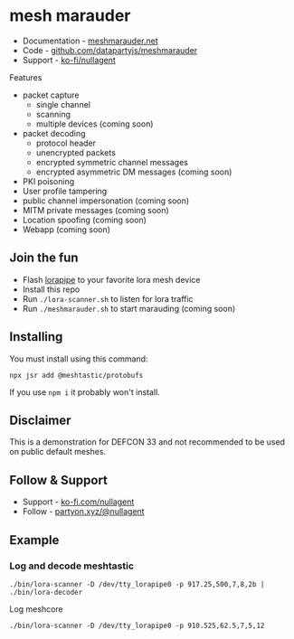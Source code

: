 # mesh marauder

 * Documentation - [meshmarauder.net](https://meshmarauder.net)
 * Code - [github.com/datapartyjs/meshmarauder](https://github.com/datapartyjs/meshmarauder)
 * Support - [ko-fi/nullagent](https://ko-fi.com/nullagent)

Features

 - packet capture
   * single channel
   * scanning
   * multiple devices (coming soon)
 - packet decoding
   * protocol header
   * unencrypted packets
   * encrypted symmetric channel messages
   * encrypted asymmetric DM messages (coming soon)
 - PKI poisoning
 - User profile tampering
 - public channel impersonation (coming soon)
 - MITM private messages (coming soon)
 - Location spoofing (coming soon)
 - Webapp (coming soon)

## Join the fun

 * Flash [lorapipe](https://github.com/datapartyjs/lorapipe/) to your favorite lora mesh device
 * Install this repo
 * Run `./lora-scanner.sh` to listen for lora traffic
 * Run `./meshmarauder.sh` to start marauding (coming soon)

## Installing

You must install using this command:

`npx jsr add @meshtastic/protobufs`

If you use `npm i` it probably won't install.

## Disclaimer

This is a demonstration for DEFCON 33 and not recommended to be used on public default meshes.

## Follow & Support

 * Support - [ko-fi.com/nullagent](https://ko-fi.com/nullagent)
 * Follow - [partyon.xyz/@nullagent](https://partyon.xyz/@nullagent)

## Example


### Log and decode meshtastic
 
 `./bin/lora-scanner -D /dev/tty_lorapipe0 -p 917.25,500,7,8,2b | ./bin/lora-decoder`

Log meshcore

`./bin/lora-scanner -D /dev/tty_lorapipe0 -p 910.525,62.5,7,5,12`

